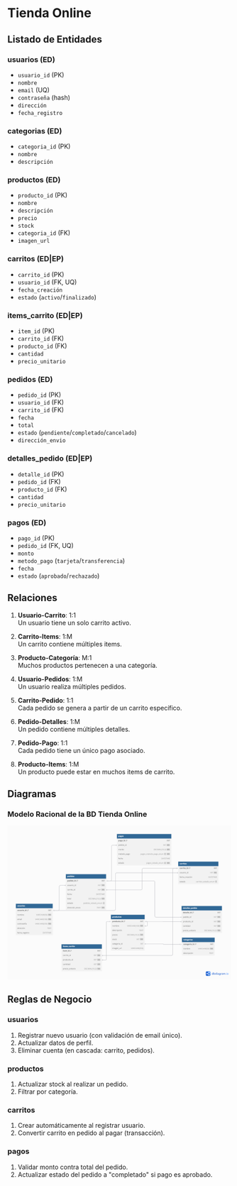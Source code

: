 # Tienda Online

## Listado de Entidades

### usuarios (ED)

- `usuario_id` (PK)
- `nombre`
- `email` (UQ)
- `contraseña` (hash)
- `dirección`
- `fecha_registro`

### categorias (ED)

- `categoria_id` (PK)
- `nombre`
- `descripción`

### productos (ED)

- `producto_id` (PK)
- `nombre`
- `descripción`
- `precio`
- `stock`
- `categoria_id` (FK)
- `imagen_url`

### carritos (ED|EP)

- `carrito_id` (PK)
- `usuario_id` (FK, UQ)
- `fecha_creación`
- `estado` (`activo`/`finalizado`)

### items_carrito (ED|EP)

- `item_id` (PK)
- `carrito_id` (FK)
- `producto_id` (FK)
- `cantidad`
- `precio_unitario`

### pedidos (ED)

- `pedido_id` (PK)
- `usuario_id` (FK)
- `carrito_id` (FK)
- `fecha`
- `total`
- `estado` (`pendiente`/`completado`/`cancelado`)
- `dirección_envio`

### detalles_pedido (ED|EP)

- `detalle_id` (PK)
- `pedido_id` (FK)
- `producto_id` (FK)
- `cantidad`
- `precio_unitario`

### pagos (ED)

- `pago_id` (PK)
- `pedido_id` (FK, UQ)
- `monto`
- `metodo_pago` (`tarjeta`/`transferencia`)
- `fecha`
- `estado` (`aprobado`/`rechazado`)

## Relaciones

1. **Usuario-Carrito**: 1:1  
   Un usuario tiene un solo carrito activo.

2. **Carrito-Items**: 1:M  
   Un carrito contiene múltiples items.

3. **Producto-Categoría**: M:1  
   Muchos productos pertenecen a una categoría.

4. **Usuario-Pedidos**: 1:M  
   Un usuario realiza múltiples pedidos.

5. **Carrito-Pedido**: 1:1 <!-- Nueva relación -->  
   Cada pedido se genera a partir de un carrito específico.

6. **Pedido-Detalles**: 1:M  
   Un pedido contiene múltiples detalles.

7. **Pedido-Pago**: 1:1  
   Cada pedido tiene un único pago asociado.

8. **Producto-Items**: 1:M  
   Un producto puede estar en muchos items de carrito.

## Diagramas

### **Modelo Racional de la BD Tienda Online**

![Diagrama Racional Tienda Online](./assets/Tienda%20Online%20Diagrama%20Racional%20Corregido.png)

## Reglas de Negocio

### usuarios

1. Registrar nuevo usuario (con validación de email único).
2. Actualizar datos de perfil.
3. Eliminar cuenta (en cascada: carrito, pedidos).

### productos

1. Actualizar stock al realizar un pedido.
2. Filtrar por categoría.

### carritos

1. Crear automáticamente al registrar usuario.
2. Convertir carrito en pedido al pagar (transacción).

### pagos

1. Validar monto contra total del pedido.
2. Actualizar estado del pedido a "completado" si pago es aprobado.
